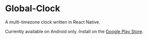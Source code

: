 # Global-Clock

A multi-timezone clock written in React Native.

Currently available on Android only. Install on the [Google Play Store](https://play.google.com/store/apps/details?id=com.dalysoftware.globalclock).
